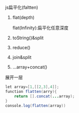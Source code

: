 js扁平化(faltten)

1. flat(depth)

   flat(Infinity):扁平化任意深度

2. toString()&split

3. reduce()

4. join&split

5. ...array+concat()

展开一层

```java
let array=[1,[[2,3],4]];
function flatten(arry){
	return [].concat(...array);
}
console.log(flatten(array))
```





